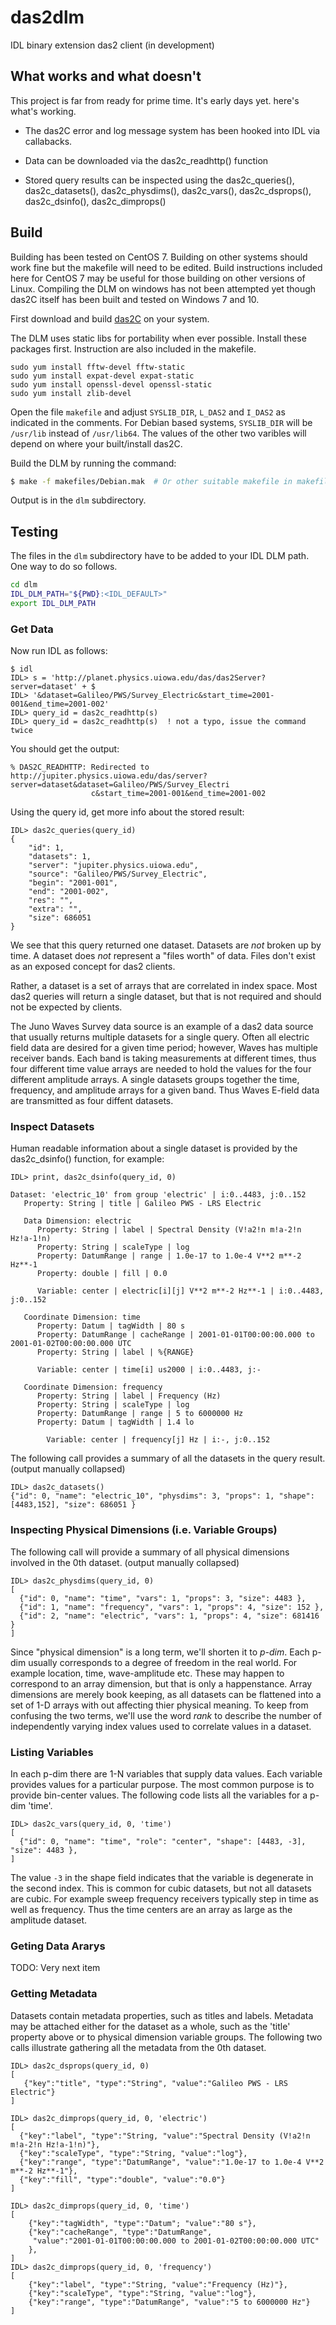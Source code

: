 # das2dlm
IDL binary extension das2 client (in development)

## What works and what doesn't
This project is far from ready for prime time.  It's early days yet.
here's what's working.

  * The das2C error and log message system has been hooked into IDL via 
    callabacks.

  * Data can be downloaded via the das2c_readhttp() function
	
  * Stored query results can be inspected using the das2c_queries(),
    das2c_datasets(), das2c_physdims(), das2c_vars(), das2c_dsprops(),
	 das2c_dsinfo(), das2c_dimprops()

## Build

Building has been tested on CentOS 7.  Building on other systems should
work fine but the makefile will need to be edited.  Build instructions 
included here for CentOS 7 may be useful for those building on other versions
of Linux.  Compiling the DLM on windows has not been attempted yet though das2C
itself has been built and tested on Windows 7 and 10.

First download and build [das2C](https://github.com/das-developers/das2C) on
your system.

The DLM uses static libs for portability when ever possible.  Install these
packages first.  Instruction are also included in the makefile.
```build
sudo yum install fftw-devel fftw-static
sudo yum install expat-devel expat-static
sudo yum install openssl-devel openssl-static
sudo yum install zlib-devel
```
Open the file `makefile` and adjust `SYSLIB_DIR`, `L_DAS2` and `I_DAS2` as 
indicated in the comments.  For Debian based systems, `SYSLIB_DIR` will be
`/usr/lib` instead of `/usr/lib64`.  The values of the other two varibles 
will depend on where your built/install das2C.

Build the DLM by running the command:
```bash
$ make -f makefiles/Debian.mak  # Or other suitable makefile in makefiles
```

Output is in the `dlm` subdirectory.

## Testing

The files in the `dlm` subdirectory have to be added to your IDL DLM path.
One way to do so follows.
```bash
cd dlm
IDL_DLM_PATH="${PWD}:<IDL_DEFAULT>"
export IDL_DLM_PATH
```

### Get Data
Now run IDL as follows:

```
$ idl
IDL> s = 'http://planet.physics.uiowa.edu/das/das2Server?server=dataset' + $
IDL> '&dataset=Galileo/PWS/Survey_Electric&start_time=2001-001&end_time=2001-002'
IDL> query_id = das2c_readhttp(s)
IDL> query_id = das2c_readhttp(s)  ! not a typo, issue the command twice
```

You should get the output:
```idl
% DAS2C_READHTTP: Redirected to http://jupiter.physics.uiowa.edu/das/server?server=dataset&dataset=Galileo/PWS/Survey_Electri
                  c&start_time=2001-001&end_time=2001-002
```

Using the query id, get more info about the stored result:
```idl
IDL> das2c_queries(query_id)
{
    "id": 1,
    "datasets": 1,
    "server": "jupiter.physics.uiowa.edu",
    "source": "Galileo/PWS/Survey_Electric",
    "begin": "2001-001",
    "end": "2001-002",
    "res": "",
    "extra": "",
    "size": 686051
}
```
We see that this query returned one dataset.  Datasets are *not* broken up
by time.  A dataset does *not* represent a "files worth" of data.  Files 
don't exist as an exposed concept for das2 clients.

Rather, a dataset is a set of arrays that are correlated in index space.
Most das2 queries will return a single dataset, but that is not required
and should not be expected by clients.

The Juno Waves Survey data source is an example of a das2 data source that 
usually returns multiple datasets for a single query.  Often all electric field
data are desired for a given time period; however, Waves has multiple receiver
bands.  Each band is taking measurements at different times, thus four
different time value arrays are needed to hold the values for the four
different amplitude arrays.  A single datasets groups together the time,
frequency, and amplitude arrays for a given band.  Thus Waves E-field data
are transmitted as four diffent datasets.

### Inspect Datasets

Human readable information about a single dataset is provided by the 
das2c_dsinfo() function, for example:

```idl
IDL> print, das2c_dsinfo(query_id, 0)
```
```
Dataset: 'electric_10' from group 'electric' | i:0..4483, j:0..152
   Property: String | title | Galileo PWS - LRS Electric

   Data Dimension: electric
      Property: String | label | Spectral Density (V!a2!n m!a-2!n Hz!a-1!n)
      Property: String | scaleType | log
      Property: DatumRange | range | 1.0e-17 to 1.0e-4 V**2 m**-2 Hz**-1
      Property: double | fill | 0.0
   
      Variable: center | electric[i][j] V**2 m**-2 Hz**-1 | i:0..4483, j:0..152
   
   Coordinate Dimension: time
      Property: Datum | tagWidth | 80 s
      Property: DatumRange | cacheRange | 2001-01-01T00:00:00.000 to 2001-01-02T00:00:00.000 UTC
      Property: String | label | %{RANGE}
   
      Variable: center | time[i] us2000 | i:0..4483, j:-
   
   Coordinate Dimension: frequency
      Property: String | label | Frequency (Hz)
      Property: String | scaleType | log
      Property: DatumRange | range | 5 to 6000000 Hz
      Property: Datum | tagWidth | 1.4 lo
		
		Variable: center | frequency[j] Hz | i:-, j:0..152
```
The following call provides a summary of all the datasets in the query result.
(output manually collapsed)
```idl
IDL> das2c_datasets()
{"id": 0, "name": "electric_10", "physdims": 3, "props": 1, "shape": [4483,152], "size": 686051 }
```

### Inspecting Physical Dimensions (i.e. Variable Groups)

The following call will provide a summary of all physical dimensions involved in the 0th
dataset. (output manually collapsed)
```idl
IDL> das2c_physdims(query_id, 0)
[
  {"id": 0, "name": "time", "vars": 1, "props": 3, "size": 4483 },
  {"id": 1, "name": "frequency", "vars": 1, "props": 4, "size": 152 },
  {"id": 2, "name": "electric", "vars": 1, "props": 4, "size": 681416 }
]
```
Since "physical dimension" is a long term, we'll shorten it to *p-dim*.  Each 
p-dim usually corresponds to a degree of freedom in the real world.  For example 
location, time, wave-amplitude etc.  These may happen to correspond to an array
dimension, but that is only a happenstance.  Array dimensions are merely book
keeping, as all datasets can be flattened into a set of 1-D arrays with out affecting
thier physical meaning.  To keep from confusing the two terms, we'll use the word
*rank* to describe the number of independently varying index values used to correlate
values in a dataset.

### Listing Variables

In each p-dim there are 1-N variables that supply data values.  Each variable 
provides values for a particular purpose.  The most common purpose is to provide
bin-center values.  The following code lists all the variables for a p-dim 'time'.
```idl
IDL> das2c_vars(query_id, 0, 'time')
[
  {"id": 0, "name": "time", "role": "center", "shape": [4483, -3], "size": 4483 },
]
```
The value `-3` in the shape field indicates that the variable is degenerate in 
the second index.  This is common for cubic datasets, but not all datasets are
cubic.  For example sweep frequency receivers typically step in time as well as
frequency.  Thus the time centers are an array as large as the amplitude dataset.

### Geting Data Ararys

TODO: Very next item


### Getting Metadata

Datasets contain metadata properties, such as titles and labels.  Metadata may be
attached either for the dataset as a whole, such as the 'title' property above or
to physical dimension variable groups.  The following two calls illustrate gathering
all the metadata from the 0th dataset.
```idl
IDL> das2c_dsprops(query_id, 0)
[
   {"key":"title", "type":"String", "value":"Galileo PWS - LRS Electric"}
]

IDL> das2c_dimprops(query_id, 0, 'electric')
[
  {"key":"label", "type":"String, "value":"Spectral Density (V!a2!n m!a-2!n Hz!a-1!n)"},
  {"key":"scaleType", "type":"String, "value":"log"},
  {"key":"range", "type":"DatumRange", "value":"1.0e-17 to 1.0e-4 V**2 m**-2 Hz**-1"},
  {"key":"fill", "type":"double", "value":"0.0"}
]

IDL> das2c_dimprops(query_id, 0, 'time')
[
	{"key":"tagWidth", "type":"Datum"; "value":"80 s"},
	{"key":"cacheRange", "type":"DatumRange",
	 "value":"2001-01-01T00:00:00.000 to 2001-01-02T00:00:00.000 UTC"
	},
]
IDL> das2c_dimprops(query_id, 0, 'frequency')
[
	{"key":"label", "type":"String, "value":"Frequency (Hz)"},
	{"key":"scaleType", "type":"String, "value":"log"},
	{"key":"range", "type":"DatumRange", "value":"5 to 6000000 Hz"}
]
```
